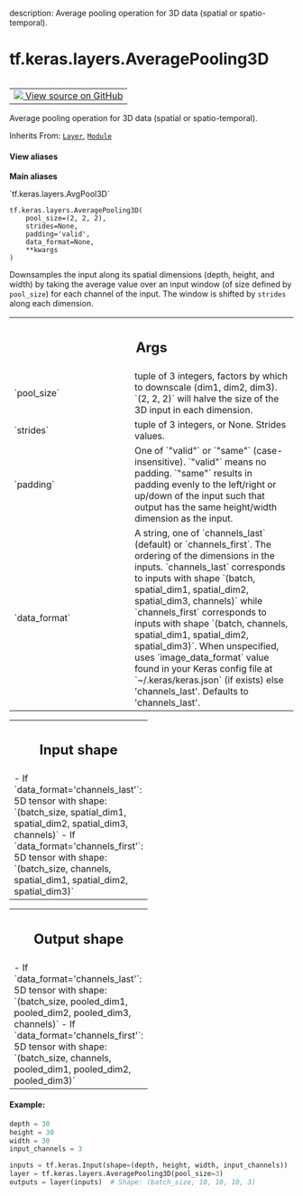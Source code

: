 description: Average pooling operation for 3D data (spatial or spatio-temporal).

<div itemscope itemtype="http://developers.google.com/ReferenceObject">
<meta itemprop="name" content="tf.keras.layers.AveragePooling3D" />
<meta itemprop="path" content="Stable" />
<meta itemprop="property" content="__init__"/>
</div>

# tf.keras.layers.AveragePooling3D

<!-- Insert buttons and diff -->

<table class="tfo-notebook-buttons tfo-api nocontent" align="left">
<td>
  <a target="_blank" href="https://github.com/keras-team/keras/tree/v2.15.0/keras/layers/pooling/average_pooling3d.py#L26-L101">
    <img src="https://www.tensorflow.org/images/GitHub-Mark-32px.png" />
    View source on GitHub
  </a>
</td>
</table>



Average pooling operation for 3D data (spatial or spatio-temporal).

Inherits From: [`Layer`](../../../tf/keras/layers/Layer.md), [`Module`](../../../tf/Module.md)

<section class="expandable">
  <h4 class="showalways">View aliases</h4>
  <p>
<b>Main aliases</b>
<p>`tf.keras.layers.AvgPool3D`</p>
</p>
</section>

<pre class="devsite-click-to-copy prettyprint lang-py tfo-signature-link">
<code>tf.keras.layers.AveragePooling3D(
    pool_size=(2, 2, 2),
    strides=None,
    padding=&#x27;valid&#x27;,
    data_format=None,
    **kwargs
)
</code></pre>



<!-- Placeholder for "Used in" -->

Downsamples the input along its spatial dimensions (depth, height, and
width) by taking the average value over an input window
(of size defined by `pool_size`) for each channel of the input.
The window is shifted by `strides` along each dimension.

<!-- Tabular view -->
 <table class="responsive fixed orange">
<colgroup><col width="214px"><col></colgroup>
<tr><th colspan="2"><h2 class="add-link">Args</h2></th></tr>

<tr>
<td>
`pool_size`<a id="pool_size"></a>
</td>
<td>
tuple of 3 integers,
factors by which to downscale (dim1, dim2, dim3).
`(2, 2, 2)` will halve the size of the 3D input in each dimension.
</td>
</tr><tr>
<td>
`strides`<a id="strides"></a>
</td>
<td>
tuple of 3 integers, or None. Strides values.
</td>
</tr><tr>
<td>
`padding`<a id="padding"></a>
</td>
<td>
One of `"valid"` or `"same"` (case-insensitive).
`"valid"` means no padding. `"same"` results in padding evenly to
the left/right or up/down of the input such that output has the same
height/width dimension as the input.
</td>
</tr><tr>
<td>
`data_format`<a id="data_format"></a>
</td>
<td>
A string,
one of `channels_last` (default) or `channels_first`.
The ordering of the dimensions in the inputs.
`channels_last` corresponds to inputs with shape
`(batch, spatial_dim1, spatial_dim2, spatial_dim3, channels)`
while `channels_first` corresponds to inputs with shape
`(batch, channels, spatial_dim1, spatial_dim2, spatial_dim3)`.
When unspecified, uses
`image_data_format` value found in your Keras config file at
 `~/.keras/keras.json` (if exists) else 'channels_last'.
Defaults to 'channels_last'.
</td>
</tr>
</table>



<!-- Tabular view -->
 <table class="responsive fixed orange">
<colgroup><col width="214px"><col></colgroup>
<tr><th colspan="2"><h2 class="add-link">Input shape</h2></th></tr>
<tr class="alt">
<td colspan="2">
- If `data_format='channels_last'`:
  5D tensor with shape:
  `(batch_size, spatial_dim1, spatial_dim2, spatial_dim3, channels)`
- If `data_format='channels_first'`:
  5D tensor with shape:
  `(batch_size, channels, spatial_dim1, spatial_dim2, spatial_dim3)`
</td>
</tr>

</table>



<!-- Tabular view -->
 <table class="responsive fixed orange">
<colgroup><col width="214px"><col></colgroup>
<tr><th colspan="2"><h2 class="add-link">Output shape</h2></th></tr>
<tr class="alt">
<td colspan="2">
- If `data_format='channels_last'`:
  5D tensor with shape:
  `(batch_size, pooled_dim1, pooled_dim2, pooled_dim3, channels)`
- If `data_format='channels_first'`:
  5D tensor with shape:
  `(batch_size, channels, pooled_dim1, pooled_dim2, pooled_dim3)`
</td>
</tr>

</table>



#### Example:



```python
depth = 30
height = 30
width = 30
input_channels = 3

inputs = tf.keras.Input(shape=(depth, height, width, input_channels))
layer = tf.keras.layers.AveragePooling3D(pool_size=3)
outputs = layer(inputs)  # Shape: (batch_size, 10, 10, 10, 3)
```

